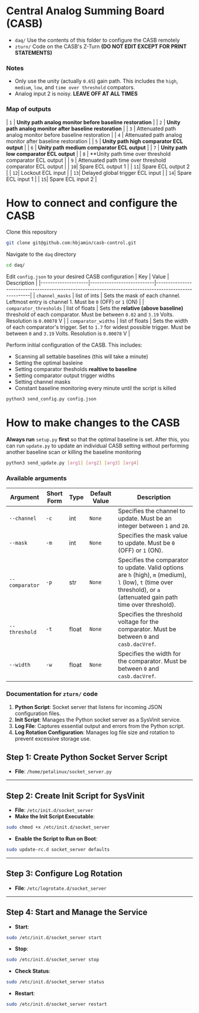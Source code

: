 # Central Analog Summing Board (CASB)
- `daq/` Use the contents of this folder to configure the CASB remotely 
- `zturn/` Code on the CASB's Z-Turn **(DO NOT EDIT EXCEPT FOR PRINT STATEMENTS)**

### Notes
- Only use the unity (actually `0.65`) gain path. This includes the `high`, `medium`, `low`, and `time over threshold` compators.
- Analog input 2 is noisy. **LEAVE OFF AT ALL TIMES**

### Map of outputs 
| `1` | **Unity path analog monitor before baseline restoration** |
| `2` | **Unity path analog monitor after baseline restoration**  |
| `3` | Attenuated path analog monitor before baseline restoration |
| `4` | Attenuated path analog monitor after baseline restoration |
| `5` | **Unity path high comparator ECL output** |
| `6` | **Unity path medium comparator ECL output** |
| `7` | **Unity path low comparator ECL output** |
| `8` | **Unity path time over threshold comparator ECL output |
| `9` | Attenuated path time over threshold comparator ECL output |
| `10`|  Spare ECL output 1 |
| `11`|  Spare ECL output 2 |
| `12`|  Lockout ECL input |
| `13`|  Delayed global trigger ECL input |
| `14`|  Spare ECL input 1 |
| `15`|  Spare ECL input 2 |

# How to connect and configure the CASB 
Clone this repository
```bash
git clone git@github.com:hbjamin/casb-control.git
```

Navigate to the `daq` directory
```bash
cd daq/
```

Edit `config.json` to your desired CASB configuration
| Key | Value | Description |
|--------------------|---------------------------|-------------------------------------------------------------------------------------------------------|
| `channel_masks`         | list of ints   | Sets the mask of each channel. Leftmost entry is channel 1. Must be `0` (OFF) or `1` (ON) |
| `comparator_thresholds` | list of floats | Sets the **relative (above baseline)** threshold of each comparator. Must be between `0.02` and `3.19` Volts. Resolution is `0.00078` V | 
| `comparator_widths`     | list of floats | Sets the width of each comparator's trigger. Set to `1.7` for widest possible trigger. Must be between `0` and `3.19` Volts. Resolution is `0.00078` V | 

Perform initial configuration of the CASB. This includes:
- Scanning all settable baselines (this will take a minute)
- Setting the optimal basleine
- Setting comparator thesholds **realtive to baseline**
- Setting comparator output trigger widths
- Setting channel masks
- Constant baseline monitoring every minute until the script is killed 
```bash
python3 send_config.py config.json
```

# How to make changes to the CASB
**Always run** `setup.py` **first** so that the optimal baseline is set. After this, you can run `update.py` to update an individual CASB setting without performing another baseline scan or killing the baseline monitoring
```bash
python3 send_update.py [arg1] [arg2] [arg3] [arg4]
```

### Available arguments

| Argument          | Short Form | Type   | Default Value | Description                                                                                           |
|--------------------|------------|--------|---------------|-------------------------------------------------------------------------------------------------------|
| `--channel`        | `-c`       | int    | `None`        | Specifies the channel to update. Must be an integer between `1` and `20`.                            |
| `--mask`           | `-m`       | int    | `None`        | Specifies the mask value to update. Must be `0` (OFF) or `1` (ON).                                   |
| `--comparator`     | `-p`       | str    | `None`        | Specifies the comparator to update. Valid options are `h` (high), `m` (medium), `l` (low), `t` (time over threshold), or `a` (attenuated gain path time over threshold).                   |
| `--threshold`      | `-t`       | float  | `None`        | Specifies the threshold voltage for the comparator. Must be between `0` and `casb.dacVref`.          |
| `--width`          | `-w`       | float  | `None`        | Specifies the width for the comparator. Must be between `0` and `casb.dacVref`.                      |

### Documentation for `zturn/` code  

1. **Python Script**: Socket server that listens for incoming JSON configuration files.
2. **Init Script**: Manages the Python socket server as a SysVinit service.
3. **Log File**: Captures essential output and errors from the Python script.
4. **Log Rotation Configuration**: Manages log file size and rotation to prevent excessive storage use.

## Step 1: Create Python Socket Server Script
- **File**: `/home/petalinux/socket_server.py`

---

## Step 2: Create Init Script for SysVinit
- **File**: `/etc/init.d/socket_server`
- **Make the Init Script Executable**:
```bash
sudo chmod +x /etc/init.d/socket_server
```
- **Enable the Script to Run on Boot**:
```bash
sudo update-rc.d socket_server defaults
```

---

## Step 3: Configure Log Rotation
- **File**: `/etc/logrotate.d/socket_server`

---

## Step 4: Start and Manage the Service
- **Start**:
```bash
sudo /etc/init.d/socket_server start
```
- **Stop**:
```bash
sudo /etc/init.d/socket_server stop
```
- **Check Status**:
```bash
sudo /etc/init.d/socket_server status
```
- **Restart**:
```bash
sudo /etc/init.d/socket_server restart
```

